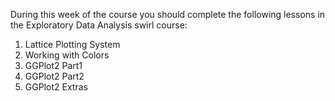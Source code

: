 During this week of the course you should complete the following lessons in the Exploratory Data Analysis swirl course:

1. Lattice Plotting System
2. Working with Colors
3. GGPlot2 Part1
4. GGPlot2 Part2
5. GGPlot2 Extras
